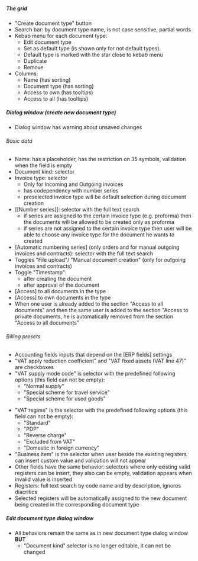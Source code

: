 
##### The grid
- "Create document type" button
- Search bar: by document type name, is not case sensitive, partial words
- Kebab menu for each document type: 
	- Edit document type
	- Set as default type (is shown only for not default types)
	- Default type is marked with the star close to kebab menu
	- Duplicate
	- Remove
- Columns:
	- Name (has sorting)
	- Document type (has sorting)
	- Access to own (has tooltips)
	- Access to all (has tooltips)

##### Dialog window (create new document type)

* Dialog window has warning about unsaved changes

###### Basic data
- Name: has a placeholder, has the restriction on 35 symbols, validation when the field is empty 
- Document kind: selector
- Invoice type: selector
	- Only for Incoming and Outgoing invoices
	- has codependency with number series
	- preselected invoice type will be default selection during document creation
- [[Number series]]: selector with the full text search
	- if series are assigned to the certain invoice type (e.g. proforma) then the documents will be allowed to be created only as proforma
	- if series are not assigned to the certain invoice type then user will be able to choose any invoice type for the document he wants to created
- [Automatic numbering series] (only orders and for manual outgoing invoices and contracts): selector with the full text search 
- Toggles "File upload"/ "Manual document creation" (only for outgoing invoices and contracts)
- Toggle "Timestamp":
	- after creating the document
	- after approval of the document
- [Access] to all documents in the type
- [Access] to own documents in the type
- When one user is already added to the section "Access to all documents" and then the same user is added to the section "Access to private documents, he is automatically removed from the section "Access to all documents"

###### Billing presets
- Accounting fields inputs that depend on the [ERP fields] settings 
- "VAT apply reduction coefficient" and "VAT fixed assets (VAT line 47)" are checkboxes
- "VAT supply mode code" is selector with the predefined following options (this field can not be empty):
	- "Normal supply"
	- "Special scheme for travel service"
	- "Special scheme for used goods"
* "VAT regime" is the selector with the predefined following options (this field can not be empty):
	* "Standard"
	* "PDP"
	* "Reverse charge"
	* "Excluded from VAT"
	* "Domestic in foreign currency"
* "Business item" is the selector when user beside the existing registers can insert custom value and validation will not appear
* Other fields have the same behavior: selectors where only existing valid registers can be insert, they also can be empty, validation appears when invalid value is inserted
* Registers: full text search by code name and by description, ignores diacritics
* Selected registers will be automatically assigned to the new document being created in the corresponding document type

##### Edit document type dialog window

* All behaviors remain the same as in new document type dialog window **BUT** 
	* "Document kind" selector is no longer editable, it can not be changed
